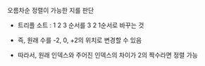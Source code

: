 오름차순 정렬이 가능한 지를 판단

- 트리플 소트 : 1 2 3 순서를 3 2 1순서로 바꾸는 것

- 즉, 원래 수를 -2, 0, +2의 위치로 변경할 수 있음

- 따라서, 원래 인덱스와 주어진 인덱스의 차이가 2의 짝수라면 정렬 가능